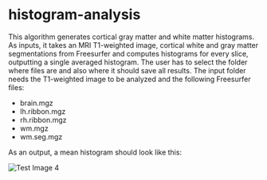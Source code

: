 # histogram-analysis

This algorithm generates cortical gray matter and white matter histograms. As inputs, it takes an MRI T1-weighted image, cortical white and gray matter segmentations from Freesurfer and computes histograms for every slice, outputting a single averaged histogram. The user has to select the folder where files are and also where it should save all results. The input folder needs the T1-weighted image to be analyzed and the following Freesurfer files:

* brain.mgz
* lh.ribbon.mgz
* rh.ribbon.mgz
* wm.mgz
* wm.seg.mgz

As an output, a mean histogram should look like this:

![Test Image 4](https://user-images.githubusercontent.com/32575426/65618667-ac430680-df8c-11e9-854e-10baf6caa33f.png)
